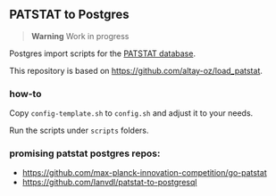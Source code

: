 ## PATSTAT to Postgres 

> **Warning**
> Work in progress

Postgres import scripts for the [PATSTAT database](https://www.epo.org/searching-for-patents/business/patstat.html).

This repository is based on <https://github.com/altay-oz/load_patstat>.


### how-to

Copy `config-template.sh` to `config.sh` and adjust it to your needs.

Run the scripts under `scripts` folders.


### promising patstat postgres repos:

- https://github.com/max-planck-innovation-competition/go-patstat
- https://github.com/Ianvdl/patstat-to-postgresql
